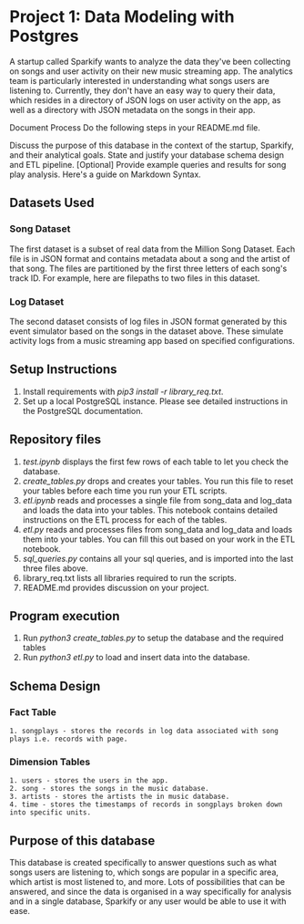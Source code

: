 # Project 1: Data Modeling with Postgres

A startup called Sparkify wants to analyze the data they've been collecting on songs and user activity on their new music streaming app. The analytics team is particularly interested in understanding what songs users are listening to. Currently, they don't have an easy way to query their data, which resides in a directory of JSON logs on user activity on the app, as well as a directory with JSON metadata on the songs in their app.


Document Process
Do the following steps in your README.md file.

Discuss the purpose of this database in the context of the startup, Sparkify, and their analytical goals.
State and justify your database schema design and ETL pipeline.
[Optional] Provide example queries and results for song play analysis.
Here's a guide on Markdown Syntax.

## Datasets Used

### Song Dataset

The first dataset is a subset of real data from the Million Song Dataset. Each file is in JSON format and contains metadata about a song and the artist of that song. The files are partitioned by the first three letters of each song's track ID. For example, here are filepaths to two files in this dataset.

### Log Dataset

The second dataset consists of log files in JSON format generated by this event simulator based on the songs in the dataset above. These simulate activity logs from a music streaming app based on specified configurations.

## Setup Instructions

1. Install requirements with *pip3 install -r library_req.txt*.
2. Set up a local PostgreSQL instance. Please see detailed instructions in the PostgreSQL documentation.

## Repository files

1. *test.ipynb* displays the first few rows of each table to let you check the database.
2. *create_tables.py* drops and creates your tables. You run this file to reset your tables before each time you run your ETL scripts.
3. *etl.ipynb* reads and processes a single file from song_data and log_data and loads the data into your tables. This notebook contains detailed instructions on the ETL process for each of the tables.
4. *etl.py* reads and processes files from song_data and log_data and loads them into your tables. You can fill this out based on your work in the ETL notebook.
5. *sql_queries.py* contains all your sql queries, and is imported into the last three files above.
6. library_req.txt lists all libraries required to run the scripts.
7. README.md provides discussion on your project.

## Program execution

1. Run *python3 create_tables.py* to setup the database and the required tables
2. Run *python3 etl.py* to load and insert data into the database.


## Schema Design

### Fact Table 

    1. songplays - stores the records in log data associated with song plays i.e. records with page.

### Dimension Tables

    1. users - stores the users in the app.
    2. song - stores the songs in the music database.
    3. artists - stores the artists the in music database.
    4. time - stores the timestamps of records in songplays broken down into specific units.
    
## Purpose of this database

This database is created specifically to answer questions such as what songs users are listening to, which songs are popular in a specific area, which artist is most listened to, and more. Lots of possibilities that can be answered, and since the data is organised in a way specifically for analysis and in a single database, Sparkify or any user would be able to use it with ease.